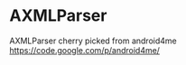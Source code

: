 AXMLParser
==========

AXMLParser cherry picked from android4me https://code.google.com/p/android4me/
